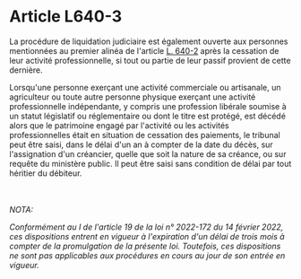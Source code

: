 # Article L640-3

<p>La procédure de liquidation judiciaire est également ouverte aux personnes mentionnées au premier alinéa de l'article <a href='/code-de-commerce/partie-legislative/livre-vi-des-difficultes-des-entreprises/titre-iv-de-la-liquidation-judiciaire/chapitre-preliminaire-de-louverture-et-du-deroulement-de-la-liquidation-judiciaire/l640-2.md'>L. 640-2</a> après la cessation de leur activité professionnelle, si tout ou partie de leur passif provient de cette dernière.</p><p>Lorsqu'une personne exerçant une activité commerciale ou artisanale, un agriculteur ou toute autre personne physique exerçant une activité professionnelle indépendante, y compris une profession libérale soumise à un statut législatif ou réglementaire ou dont le titre est protégé, est décédé alors que le patrimoine engagé par l'activité ou les activités professionnelles était en situation de cessation des paiements, le tribunal peut être saisi, dans le délai d'un an à compter de la date du décès, sur l'assignation d'un créancier, quelle que soit la nature de sa créance, ou sur requête du ministère public. Il peut être saisi sans condition de délai par tout héritier du débiteur.</p><br/><br/><i>NOTA:<p>Conformément au I de l'article 19 de la loi n° 2022-172 du 14 février 2022, ces dispositions entrent en vigueur à l'expiration d'un délai de trois mois à compter de la promulgation de la présente loi. Toutefois, ces dispositions ne sont pas applicables aux procédures en cours au jour de son entrée en vigueur.</p></i>